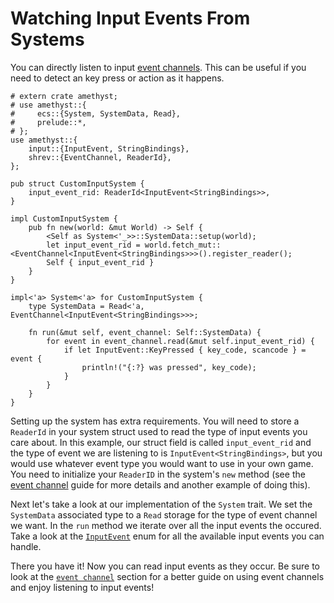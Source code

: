 # Watching Input Events From Systems

You can directly listen to input [event channels](../concepts/event-channel.md). This can be useful if you need to detect an key press or action as it happens.

```rust,edition2018,no_run,noplaypen
# extern crate amethyst;
# use amethyst::{
#     ecs::{System, SystemData, Read},
#     prelude::*,
# };
use amethyst::{
    input::{InputEvent, StringBindings},
    shrev::{EventChannel, ReaderId},
};

pub struct CustomInputSystem {
    input_event_rid: ReaderId<InputEvent<StringBindings>>,
}

impl CustomInputSystem {
    pub fn new(world: &mut World) -> Self {
        <Self as System<'_>>::SystemData::setup(world);
        let input_event_rid = world.fetch_mut::<EventChannel<InputEvent<StringBindings>>>().register_reader();
        Self { input_event_rid }
    }
}

impl<'a> System<'a> for CustomInputSystem {
    type SystemData = Read<'a, EventChannel<InputEvent<StringBindings>>>;
    
    fn run(&mut self, event_channel: Self::SystemData) {
        for event in event_channel.read(&mut self.input_event_rid) {
            if let InputEvent::KeyPressed { key_code, scancode } = event {
                println!("{:?} was pressed", key_code);
            }
        }
    }
}
```

Setting up the system has extra requirements. You will need to store a `ReaderId` in your system struct used to read the type of input events you care about. In this example, our struct field is called `input_event_rid` and the type of event we are listening to is `InputEvent<StringBindings>`, but you would use whatever event type you would want to use in your own game.  You need to initialize your `ReaderID` in the system's `new` method (see the [event channel](../concepts/event-channel.md) guide for more details and another example of doing this).

Next let's take a look at our implementation of the `System` trait. We set the `SystemData` associated type to a `Read` storage for the type of event channel we want.  In the `run` method we iterate over all the input events the occured. Take a look at the [`InputEvent`][doc_input_event] enum for all the available input events you can handle.

There you have it! Now you can read input events as they occur. Be sure to look at the [`event channel`](../concepts/event-channel.md) section for a better guide on using event channels and enjoy listening to input events!

[doc_input_event]: https://docs.amethyst.rs/stable/amethyst_input/enum.InputEvent.html
